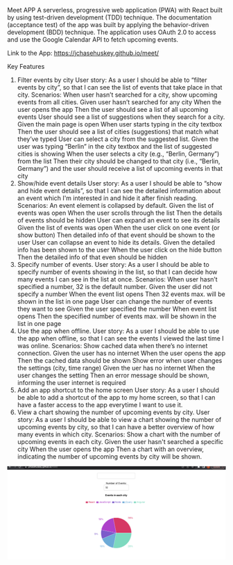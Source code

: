 Meet APP
A serverless, progressive web application (PWA) with React built by using test-driven development (TDD) technique. The documentation (acceptance test) of the app was built by applying the behavior-driven development (BDD) technique. The application uses OAuth 2.0 to access and use the Google Calendar API to fetch upcoming events.

Link to the App:
https://jchasehuskey.github.io/meet/

Key Features
1. Filter events by city
User story: As a user I should be able to “filter events by city”, so that I can see the list of events that take place in that city.
Scenarios:
When user hasn’t searched for a city, show upcoming events from all cities.
Given user hasn’t searched for any city
When the user opens the app
Then the user should see a list of all upcoming events
User should see a list of suggestions when they search for a city.
Given the main page is open
When user starts typing in the city textbox
Then the user should see a list of cities (suggestions) that match what they’ve typed
User can select a city from the suggested list.
Given the user was typing “Berlin” in the city textbox and the list of suggested cities is showing
When the user selects a city (e.g., “Berlin, Germany”) from the list
Then their city should be changed to that city (i.e., “Berlin, Germany”) and the user should receive a list of upcoming events in that city
2. Show/hide event details
User story: As a user I should be able to “show and hide event details”, so that I can see the detailed information about an event which I'm interested in and hide it after finish reading.
Scenarios:
An event element is collapsed by default.
Given the list of events was open
When the user scrolls through the list
Then the details of events should be hidden
User can expand an event to see its details
Given the list of events was open 
When the user click on one event (or show button)
Then detailed info of that event should be shown to the user
User can collapse an event to hide its details.
Given the detailed info has been shown to the user
When the user click on the hide button
Then the detailed info of that even should be hidden
3. Specify number of events.
User story: As a user I should be able to specify number of events showing in the list, so that I can decide how many events I can see in the list at once.
Scenarios:
When user hasn’t specified a number, 32 is the default number.
Given the user did not specify a number
When the event list opens
Then 32 events max. will be shown in the list in one page
User can change the number of events they want to see
Given the user specified the number
When event list opens
Then the specified number of events max. will be shown in the list in one page
4. Use the app when offline.
User story: As a user I should be able to use the app when offline, so that I can see the events I viewed the last time I was online.
Scenarios:
Show cached data when there’s no internet connection.
Given the user has no internet
When the user opens the app
Then the cached data should be shown
Show error when user changes the settings (city, time range)
Given the uer has no internet 
When the user changes the setting
Then an error message should be shown, informing the user internet is required
5. Add an app shortcut to the home screen
User story: As a user I should be able to add a shortcut of the app to my home screen, so that I can have a faster access to the app everytime I want to use it.
6. View a chart showing the number of upcoming events by city.
User story: As a user I should be able to view a chart showing the number of upcoming events by city, so that I can have a better overview of how many events in which city.
Scenarios:
Show a chart with the number of upcoming events in each city.
Given the user hasn't searched a specific city
When the user opens the app
Then a chart with an overview, indicating the number of upcoming events by city will be shown.

![Main Screenshot](./imgs/mainimg.png)


